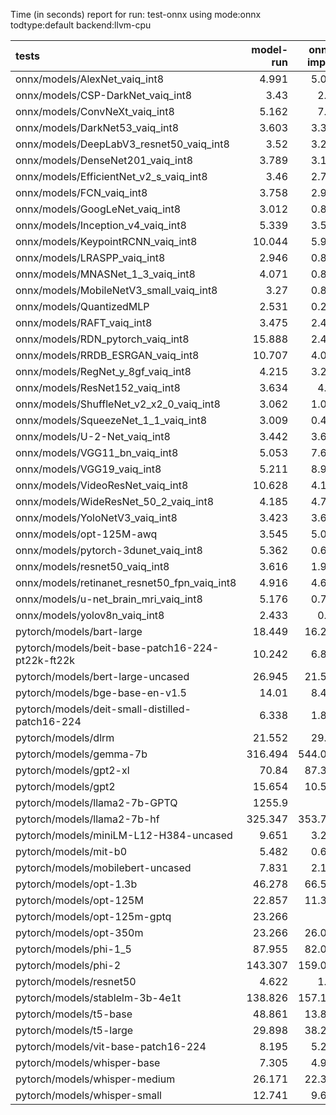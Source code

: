 Time (in seconds) report for run: test-onnx using mode:onnx todtype:default backend:llvm-cpu

| tests                                            |   model-run |   onnx-import |   torch-mlir |   iree-compile |   inference |
|:-------------------------------------------------|------------:|--------------:|-------------:|---------------:|------------:|
| onnx/models/AlexNet_vaiq_int8                    |       4.991 |         5.007 |            0 |          5.376 |       0.476 |
| onnx/models/CSP-DarkNet_vaiq_int8                |       3.43  |         2.36  |            0 |          9.206 |       0.591 |
| onnx/models/ConvNeXt_vaiq_int8                   |       5.162 |         7.15  |            0 |         19.668 |       0.938 |
| onnx/models/DarkNet53_vaiq_int8                  |       3.603 |         3.333 |            0 |          8.057 |       0.648 |
| onnx/models/DeepLabV3_resnet50_vaiq_int8         |       3.52  |         3.284 |            0 |          9.314 |       1.699 |
| onnx/models/DenseNet201_vaiq_int8                |       3.789 |         3.114 |            0 |         28.541 |       0.382 |
| onnx/models/EfficientNet_v2_s_vaiq_int8          |       3.46  |         2.756 |            0 |         18.821 |       0.387 |
| onnx/models/FCN_vaiq_int8                        |       3.758 |         2.921 |            0 |          8.003 |       0.804 |
| onnx/models/GoogLeNet_vaiq_int8                  |       3.012 |         0.874 |            0 |          9.176 |       0.213 |
| onnx/models/Inception_v4_vaiq_int8               |       5.339 |         3.521 |            0 |          1.456 |       0     |
| onnx/models/KeypointRCNN_vaiq_int8               |      10.044 |         5.982 |            0 |          1.971 |       0     |
| onnx/models/LRASPP_vaiq_int8                     |       2.946 |         0.824 |            0 |          9.599 |       9.997 |
| onnx/models/MNASNet_1_3_vaiq_int8                |       4.071 |         0.841 |            0 |          6.759 |       0.167 |
| onnx/models/MobileNetV3_small_vaiq_int8          |       3.27  |         0.824 |            0 |          8.195 |       0.154 |
| onnx/models/QuantizedMLP                         |       2.531 |         0.288 |            0 |          0.981 |       0.057 |
| onnx/models/RAFT_vaiq_int8                       |       3.475 |         2.496 |            0 |          6.185 |       0     |
| onnx/models/RDN_pytorch_vaiq_int8                |      15.888 |         2.433 |            0 |         15.31  |     103.917 |
| onnx/models/RRDB_ESRGAN_vaiq_int8                |      10.707 |         4.095 |            0 |         32.931 |      66.427 |
| onnx/models/RegNet_y_8gf_vaiq_int8               |       4.215 |         3.234 |            0 |         11.439 |       0.533 |
| onnx/models/ResNet152_vaiq_int8                  |       3.634 |         4.51  |            0 |         14.843 |       0.678 |
| onnx/models/ShuffleNet_v2_x2_0_vaiq_int8         |       3.062 |         1.013 |            0 |          5.578 |       0.165 |
| onnx/models/SqueezeNet_1_1_vaiq_int8             |       3.009 |         0.439 |            0 |          4.53  |       0.134 |
| onnx/models/U-2-Net_vaiq_int8                    |       3.442 |         3.664 |            0 |         17.386 |       1.723 |
| onnx/models/VGG11_bn_vaiq_int8                   |       5.053 |         7.638 |            0 |          8.985 |       0.759 |
| onnx/models/VGG19_vaiq_int8                      |       5.211 |         8.946 |            0 |         10.245 |       1.296 |
| onnx/models/VideoResNet_vaiq_int8                |      10.628 |         4.132 |            0 |          4.063 |      83.221 |
| onnx/models/WideResNet_50_2_vaiq_int8            |       4.185 |         4.712 |            0 |          9.633 |       0.844 |
| onnx/models/YoloNetV3_vaiq_int8                  |       3.423 |         3.671 |            0 |         11.474 |       7.336 |
| onnx/models/opt-125M-awq                         |       3.545 |         5.071 |            0 |          2.313 |       0     |
| onnx/models/pytorch-3dunet_vaiq_int8             |       5.362 |         0.634 |            0 |          3.919 |      26.859 |
| onnx/models/resnet50_vaiq_int8                   |       3.616 |         1.933 |            0 |          7.518 |       0.414 |
| onnx/models/retinanet_resnet50_fpn_vaiq_int8     |       4.916 |         4.623 |            0 |          1.8   |       0     |
| onnx/models/u-net_brain_mri_vaiq_int8            |       5.176 |         0.791 |            0 |          3.787 |       7.694 |
| onnx/models/yolov8n_vaiq_int8                    |       2.433 |         0.82  |            0 |          9.78  |       0.505 |
| pytorch/models/bart-large                        |      18.449 |        16.294 |            0 |          7.608 |       0     |
| pytorch/models/beit-base-patch16-224-pt22k-ft22k |      10.242 |         6.886 |            0 |          9.855 |       0.733 |
| pytorch/models/bert-large-uncased                |      26.945 |        21.546 |            0 |         10.8   |       0     |
| pytorch/models/bge-base-en-v1.5                  |      14.01  |         8.482 |            0 |          4.154 |       0     |
| pytorch/models/deit-small-distilled-patch16-224  |       6.338 |         1.844 |            0 |          5.523 |       0.277 |
| pytorch/models/dlrm                              |      21.552 |        29.93  |            0 |         17.899 |       0     |
| pytorch/models/gemma-7b                          |     316.494 |       544.066 |            0 |        541.668 |      99.744 |
| pytorch/models/gpt2-xl                           |      70.84  |        87.327 |            0 |         94.093 |      10.808 |
| pytorch/models/gpt2                              |      15.654 |        10.595 |            0 |         12.128 |       4.827 |
| pytorch/models/llama2-7b-GPTQ                    |    1255.9   |         0     |            0 |          0     |       0     |
| pytorch/models/llama2-7b-hf                      |     325.347 |       353.786 |            0 |        387.185 |      48.512 |
| pytorch/models/miniLM-L12-H384-uncased           |       9.651 |         3.276 |            0 |          1.52  |       0     |
| pytorch/models/mit-b0                            |       5.482 |         0.616 |            0 |          6.739 |       0.407 |
| pytorch/models/mobilebert-uncased                |       7.831 |         2.159 |            0 |         14.665 |       0.409 |
| pytorch/models/opt-1.3b                          |      46.278 |        66.504 |            0 |         43.397 |       0     |
| pytorch/models/opt-125M                          |      22.857 |        11.336 |            0 |          5.94  |       0     |
| pytorch/models/opt-125m-gptq                     |      23.266 |         0     |            0 |          0     |       0     |
| pytorch/models/opt-350m                          |      23.266 |        26.075 |            0 |         17.514 |       0     |
| pytorch/models/phi-1_5                           |      87.955 |        82.038 |            0 |         45.148 |       0     |
| pytorch/models/phi-2                             |     143.307 |       159.035 |            0 |         75.759 |       0     |
| pytorch/models/resnet50                          |       4.622 |         1.99  |            0 |          4.982 |       0.41  |
| pytorch/models/stablelm-3b-4e1t                  |     138.826 |       157.121 |            0 |         80.924 |       0     |
| pytorch/models/t5-base                           |      48.861 |        13.834 |            0 |         19.931 |      12.319 |
| pytorch/models/t5-large                          |      29.898 |        38.294 |            0 |         50.433 |      20.051 |
| pytorch/models/vit-base-patch16-224              |       8.195 |         5.286 |            0 |          8.319 |       0.624 |
| pytorch/models/whisper-base                      |       7.305 |         4.919 |            0 |          2.992 |       0     |
| pytorch/models/whisper-medium                    |      26.171 |        22.385 |            0 |         11.083 |       0     |
| pytorch/models/whisper-small                     |      12.741 |         9.602 |            0 |          5.756 |       0     |
